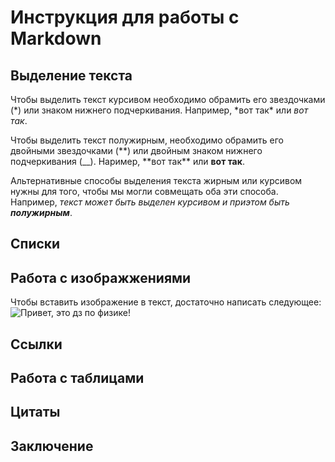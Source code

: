 # Инструкция для работы с Markdown

## Выделение текста

Чтобы выделить текст курсивом необходимо обрамить его звездочками (*) или знаком нижнего подчеркивания. Например, *вот так\* или _вот так_.

Чтобы выделить текст полужирным, необходимо обрамить его двойными звездочками (**) или двойным знаком нижнего подчеркивания (\_\_). Наример, **вот так\*\* или **вот так**.

Альтернативные способы выделения текста жирным или курсивом нужны для того, чтобы мы могли совмещать оба эти способа. Например, _текст может быть выделен курсивом и приэтом быть **полужирным**_.

## Списки

## Работа с изображжениями

Чтобы вставить изображение в текст, достаточно написать следующее:
![Привет, это дз по физике!](1.jpg)

## Ссылки

## Работа с таблицами

## Цитаты

## Заключение
